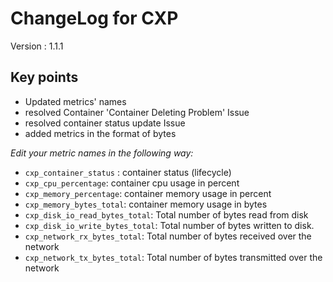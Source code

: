 # ChangeLog for CXP

Version : 1.1.1

## Key points
- Updated metrics' names
- resolved Container 'Container Deleting Problem' Issue
- resolved container status update Issue
- added metrics in the format of bytes
 

*Edit your metric names in the following way:*


- `cxp_container_status` : container status (lifecycle)
- `cxp_cpu_percentage`: container cpu usage in percent 
- `cxp_memory_percentage`: container memory usage in percent
- `cxp_memory_bytes_total`: container memory usage in bytes
- `cxp_disk_io_read_bytes_total`: Total number of bytes read from disk
- `cxp_disk_io_write_bytes_total`: Total number of bytes written to disk.
- `cxp_network_rx_bytes_total`: Total number of bytes received over the network
- `cxp_network_tx_bytes_total`: Total number of bytes transmitted over the network